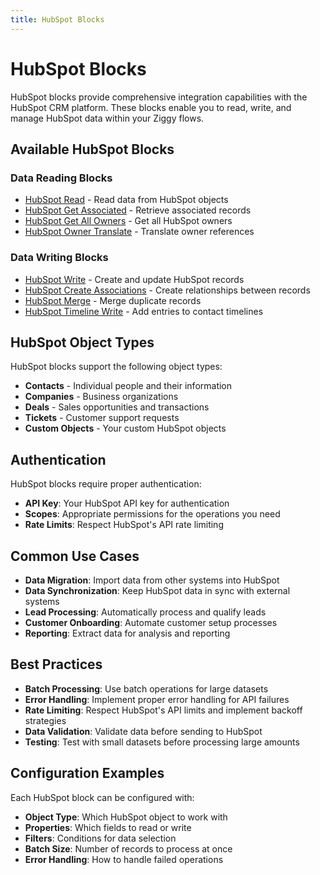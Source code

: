 ```yaml
---
title: HubSpot Blocks
---
```


# HubSpot Blocks

HubSpot blocks provide comprehensive integration capabilities with the HubSpot CRM platform. These blocks enable you to read, write, and manage HubSpot data within your Ziggy flows.

## Available HubSpot Blocks

### Data Reading Blocks

- [HubSpot Read](/user-guide/block-types/hubspot/hs-read) - Read data from HubSpot objects
- [HubSpot Get Associated](/user-guide/block-types/hubspot/hs-get-associated) - Retrieve associated records
- [HubSpot Get All Owners](/user-guide/block-types/hubspot/hs-get-all-owners) - Get all HubSpot owners
- [HubSpot Owner Translate](/user-guide/block-types/hubspot/hs-owner-translate) - Translate owner references

### Data Writing Blocks

- [HubSpot Write](/user-guide/block-types/hubspot/hs-write) - Create and update HubSpot records
- [HubSpot Create Associations](/user-guide/block-types/hubspot/hs-create-associations) - Create relationships between records
- [HubSpot Merge](/user-guide/block-types/hubspot/hs-merge) - Merge duplicate records
- [HubSpot Timeline Write](/user-guide/block-types/hubspot/hs-timeline-write) - Add entries to contact timelines

## HubSpot Object Types

HubSpot blocks support the following object types:

- **Contacts** - Individual people and their information
- **Companies** - Business organizations
- **Deals** - Sales opportunities and transactions
- **Tickets** - Customer support requests
- **Custom Objects** - Your custom HubSpot objects

## Authentication

HubSpot blocks require proper authentication:

- **API Key**: Your HubSpot API key for authentication
- **Scopes**: Appropriate permissions for the operations you need
- **Rate Limits**: Respect HubSpot's API rate limiting

## Common Use Cases

- **Data Migration**: Import data from other systems into HubSpot
- **Data Synchronization**: Keep HubSpot data in sync with external systems
- **Lead Processing**: Automatically process and qualify leads
- **Customer Onboarding**: Automate customer setup processes
- **Reporting**: Extract data for analysis and reporting

## Best Practices

- **Batch Processing**: Use batch operations for large datasets
- **Error Handling**: Implement proper error handling for API failures
- **Rate Limiting**: Respect HubSpot's API limits and implement backoff strategies
- **Data Validation**: Validate data before sending to HubSpot
- **Testing**: Test with small datasets before processing large amounts

## Configuration Examples

Each HubSpot block can be configured with:

- **Object Type**: Which HubSpot object to work with
- **Properties**: Which fields to read or write
- **Filters**: Conditions for data selection
- **Batch Size**: Number of records to process at once
- **Error Handling**: How to handle failed operations
